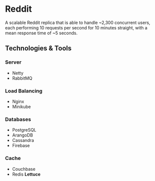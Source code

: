 # Reddit

A scalable Reddit replica that is able to handle ~2,300 concurrent users, each performing 10 requests per second for 10 minutes straight, with a mean response time of ~5 seconds.

## Technologies & Tools

### Server

- Netty
- RabbitMQ

### Load Balancing

- Nginx
- Minikube

### Databases

- PostgreSQL
- ArangoDB
- Cassandra
- Firebase

### Cache

- Couchbase
- Redis **Lettuce**
